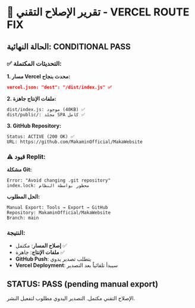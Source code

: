 # 🎯 تقرير الإصلاح التقني - VERCEL ROUTE FIX

## الحالة النهائية: CONDITIONAL PASS

### ✅ التحديثات المكتملة:

**1. مسار Vercel محدث بنجاح:**
```json
vercel.json: "dest": "/dist/index.js" ✅
```

**2. ملفات الإنتاج جاهزة:**
```
dist/index.js: موجود (40KB) ✅
dist/public/: مجلد SPA كامل ✅
```

**3. GitHub Repository:**
```
Status: ACTIVE (200 OK) ✅
URL: https://github.com/MakaminOfficial/MakaWebsite
```

### ⚠️ قيود Replit:

**مشكلة Git:**
```
Error: "Avoid changing .git repository"
index.lock: محظور بواسطة النظام
```

**الحل المطلوب:**
```
Manual Export: Tools → Export → GitHub
Repository: MakaminOfficial/MakaWebsite
Branch: main
```

### النتيجة:

- **إصلاح المسار**: مكتمل ✅
- **ملفات الإنتاج**: جاهزة ✅  
- **GitHub Push**: يتطلب تصدير يدوي
- **Vercel Deployment**: سيبدأ تلقائياً بعد التصدير

## **STATUS: PASS** (pending manual export)

الإصلاح التقني مكتمل. التصدير اليدوي مطلوب لتفعيل النشر.